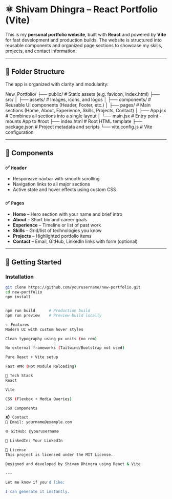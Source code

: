 # ⚛️ Shivam Dhingra – React Portfolio (Vite)

This is my **personal portfolio website**, built with **React** and powered by **Vite** for fast development and production builds. The website is structured into reusable components and organized page sections to showcase my skills, projects, and contact information.

---

## 📁 Folder Structure

The app is organized with clarity and modularity:

New_Portfolio/
├── public/ # Static assets (e.g. favicon, index.html)
├── src/
│ ├── assets/ # Images, icons, and logos
│ ├── components/ # Reusable UI components (Header, Footer, etc.)
│ ├── pages/ # Main sections (Home, About, Experience, Skills, Projects, Contact)
│ ├── App.jsx # Combines all sections into a single layout
│ └── main.jsx # Entry point - mounts App to #root
├── index.html # Root HTML template
├── package.json # Project metadata and scripts
└── vite.config.js # Vite configuration


---

## 🧩 Components

### ✅ `Header`
- Responsive navbar with smooth scrolling
- Navigation links to all major sections
- Active state and hover effects using custom CSS

### ✅ `Pages`
- **Home** – Hero section with your name and brief intro
- **About** – Short bio and career goals
- **Experience** – Timeline or list of past work
- **Skills** – Grid/list of technologies you know
- **Projects** – Highlighted portfolio items
- **Contact** – Email, GitHub, LinkedIn links with form (optional)

---

## 🚀 Getting Started

### Installation

```bash
git clone https://github.com/yourusername/new-portfolio.git
cd new-portfolio
npm install


npm run build      # Production build
npm run preview    # Preview build locally

✨ Features
Modern UI with custom hover styles

Clean typography using px units (no rem)

No external frameworks (Tailwind/Bootstrap not used)

Pure React + Vite setup

Fast HMR (Hot Module Reloading)

🧠 Tech Stack
React

Vite

CSS (Flexbox + Media Queries)

JSX Components

📬 Contact
📧 Email: yourname@example.com

🌐 GitHub: @yourusername

🔗 LinkedIn: Your LinkedIn

📝 License
This project is licensed under the MIT License.

Designed and developed by Shivam Dhingra using React & Vite

---

Let me know if you'd like:

I can generate it instantly.
